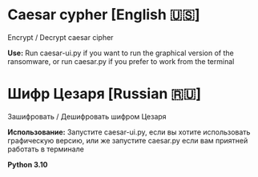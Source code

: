 # Caesar cypher **[English :us:]**
Encrypt / Decrypt caesar cipher

**Use:**
Run caesar-ui.py if you want to run the graphical version of the ransomware, 
or run caesar.py if you prefer to work from the terminal

# Шифр Цезаря **[Russian :ru:]**
Зашифровать / Дешифровать шифром Цезаря

**Использование:**
Запустите caesar-ui.py, если вы хотите использовать графическую версию,
или же запустите caesar.py если вам приятней работать в терминале

**Python 3.10**
